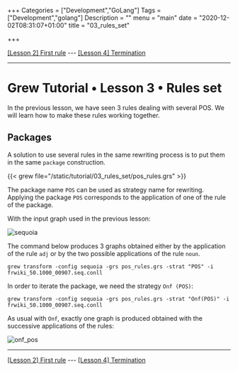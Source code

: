 +++
Categories = ["Development","GoLang"]
Tags = ["Development","golang"]
Description = ""
menu = "main"
date = "2020-12-02T08:31:07+01:00"
title = "03_rules_set"

+++

[[Lesson 2] First rule](../02_first_rule) --- [[Lesson 4] Termination](../04_terminaison)

---

# Grew Tutorial • Lesson 3 • Rules set

In the previous lesson, we have seen 3 rules dealing with several POS.
We will learn how to make these rules working together.

## Packages

A solution to use several rules in the same rewriting process is to put them in the same `package` construction.

{{< grew file="/static/tutorial/03_rules_set/pos_rules.grs" >}}

The package name `POS` can be used as strategy name for rewriting.
Applying the package `POS` corresponds to the application of one of the rule of the package.

With the input graph used in the previous lesson:

![sequoia](/tutorial/02_first_rule/_build/frwiki_50.1000_00907.seq.svg)

The command below produces 3 graphs obtained either by the application of the rule `adj` or by the two possible applications of the rule `noun`.

```
grew transform -config sequoia -grs pos_rules.grs -strat "POS" -i frwiki_50.1000_00907.seq.conll
```

In order to iterate the package, we need the strategy `Onf (POS)`:

```
grew transform -config sequoia -grs pos_rules.grs -strat "Onf(POS)" -i frwiki_50.1000_00907.seq.conll
```

As usual with `Onf`, exactly one graph is produced obtained with the successive applications of the rules:

![onf_pos](/tutorial/03_rules_set/_build/onf_pos.svg)

---

[[Lesson 2] First rule](../02_first_rule) --- [[Lesson 4] Termination](../04_terminaison)
